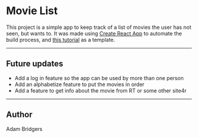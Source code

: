 # Movie List
This project is a simple app to keep track of a list of movies the user has not seen, but wants to.
It was made using [Create React App](https://github.com/facebookincubator/create-react-app) to automate the build process, and [this tutorial](https://github.com/wesdoyle/react-firebase-notes-app) as a template.
***
## Future updates
* Add a log in feature so the app can be used by more than one person
* Add an alphabetize feature to put the movies in order
* Add a feature to get info about the movie from RT or some other site4r
***
## Author
Adam Bridgers

